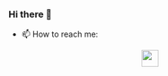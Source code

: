 ### Hi there 👋

- 📫 How to reach me:
<p align='center'>
<a href="https://www.linkedin.com/in/aaron-sisler/"><img height="30" src="https://github.com/stephenajulu/WaylonWalker/blob/main/icon/linkedin.png?raw=true"></a>
</p>
<!--
**aaronsisler/aaronsisler** is a ✨ _special_ ✨ repository because its `README.md` (this file) appears on your GitHub profile.

Here are some ideas to get you started:

- 🔭 I’m currently working on ...
- 🌱 I’m currently learning ...
- 👯 I’m looking to collaborate on ...
- 🤔 I’m looking for help with ...
- 💬 Ask me about ...
- 📫 How to reach me: ...
- 😄 Pronouns: ...
- ⚡ Fun fact: ...
-->
